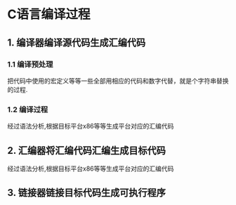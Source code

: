 # C语言编译过程
## 1. 编译器编译源代码生成汇编代码

### 1.1 编译预处理

<p>把代码中使用的宏定义等等一些全部用相应的代码和数字代替，就是个字符串替换的过程.</p>

### 1.2 编译过程


<p>经过语法分析,根据目标平台x86等等生成平台对应的汇编代码</>

## 2. 汇编器将汇编代码汇编生成目标代码

<p>经过语法分析,根据目标平台x86等等生成平台对应的汇编代码</>

## 3. 链接器链接目标代码生成可执行程序